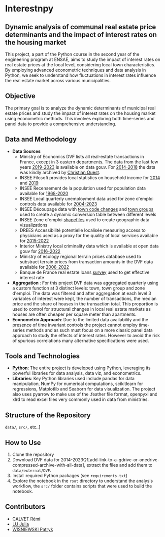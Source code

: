 
# Interestnpy

## Dynamic analysis of communal real estate price determinants and the impact of interest rates on the housing market
This project, a part of the Python course in the second year of the engineering program at ENSAE, aims to study the impact of interest rates on real estate prices at the local level, considering local town characteristics. By employing advanced econometric techniques and data analysis in Python, we seek to understand how fluctuations in interest rates influence the real estate market across various municipalities.

## Objective
The primary goal is to analyze the dynamic determinants of municipal real estate prices and study the impact of interest rates on the housing market using econometric methods. This involves exploring both time-series and panel data to provide a comprehensive understanding.

## Data and Methodology

-   **Data Sources**
	-  Ministry of Economics DVF  lists all real-estate transactions in France, except in 3 eastern departments. The data from the last few years [2019-2023](https://www.data.gouv.fr/en/datasets/demandes-de-valeurs-foncieres/) is available on data gouv. For [2014-2018]() the data was kindly archived by [Christian Quest](https://www.etalab.gouv.fr/author/christian/).
	- INSEE Filosofi provides local statistics on household income for [2014](https://www.insee.fr/fr/statistiques/3126151) and [2019](https://www.insee.fr/fr/statistiques/6036907)
	- INSEE Recensement de la population used for population data available for [1968-2020](https://www.insee.fr/fr/statistiques/7632565)
	- INSEE Local quarterly unemployment data used for zone d'emploi controls data available for [2004-2023](https://www.insee.fr/fr/statistiques/1893230)
	- INSEE Découpage data with [town code changes](https://www.insee.fr/fr/information/2028028) and [town groups](https://www.insee.fr/fr/information/2510634) used to create a dynamic conversion table between different levels
	- INSEE Zone d'emploi [shapefiles](https://www.insee.fr/fr/information/4652957) used to create geographic data vizualizations
	- DREES Accessibilité potentielle localisée measuring access to physicians used as a proxy for the quality of local services available for [2015-2022](https://data.drees.solidarites-sante.gouv.fr/explore/dataset/530_l-accessibilite-potentielle-localisee-apl/information/)
	- Interior Ministry local criminality data which is available at open data gouv for [2016-2022](https://www.data.gouv.fr/fr/datasets/bases-statistiques-communale-et-departementale-de-la-delinquance-enregistree-par-la-police-et-la-gendarmerie-nationales/#/resources)
	- Ministry of ecology regional terrain prices database used to substract terrain prices from transaction amounts in the DVF data available for [2008-2022](https://www.statistiques.developpement-durable.gouv.fr/catalogue?page=dataset&datasetId=63b8281ec113d45936722df2)
	- Banque de France real estate loans [survey](https://www.banque-france.fr/fr/publications-et-statistiques/statistiques/panorama-des-prets-lhabitat-des-menages) used to get effective interest rate 
-  **Aggregation** : For this project DVF data was aggregated quarterly using a custom function at 3 distinct levels: town, town group and zone d'emploi. The data was filtered and after aggregation at each level 3 variables of interest were kept, the number of transactions, the median price and the share of houses in the transaction total. This proportion is used to control for structural changes in local real estate markets as houses are often cheaper per square meter than apartments. 
-   **Econometric Approach**: Due to the limited data availability and the presence of time invariant controls  the project cannot employ time-series methods and as such must focus on a more classic panel data approach to study the effects of interest rates. However to avoid the risk of spurious correlations many alternative specifications were used. 

## Tools and Technologies

-   **Python**: The entire project is developed using Python, leveraging its powerful libraries for data analysis, data viz, and econometrics.
-   **Libraries**: Key Python libraries used include pandas for data manipulation, NumPy for numerical computations, scikitlearn for regressions, Matplotlib and Seaborn for data visualization. The project also uses pyarrow to make use of the .feather file format, openpyxl and xlrd to read excel files very commonly used in data from ministries. 

## Structure of the Repository
 `data/`, `src/`, etc..]

## How to Use
1.  Clone the repository
2. Download DVF data for 2014-2023Q1[add-link-to-a-gdrive-or-onedrive-compressed-archive-with-all-data], extract the files and add them to `data/external/DVF`.
3.  Install required Python packages (see `requirements.txt`)
4.  Explore the notebook in the `root` directory to understand the analysis workflow, the `src/` folder contains scripts that were used to build the notebook. 

## Contributors
- [CALVET Rémi](https://www.linkedin.com/in/r%C3%A9mi-calvet-9674a81bb/)
- [LU Julia](https://www.linkedin.com/in/julia-lu-773272218/)
- [WISNIEWSKI Patryk](https://www.linkedin.com/in/pwisniewski02/)
